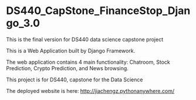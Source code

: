 # DS440_CapStone_FinanceStop_Django_3.0
This is the final version for DS440 data science capstone project

This is a Web Application built by Django Framework.

The web application contains 4 main functionality: Chatroom, Stock Prediction, Crypto Prediction, and News browsing.

This project is for DS440, capstone for the Data Science

The deployed website is here: http://jiachengz.pythonanywhere.com/
